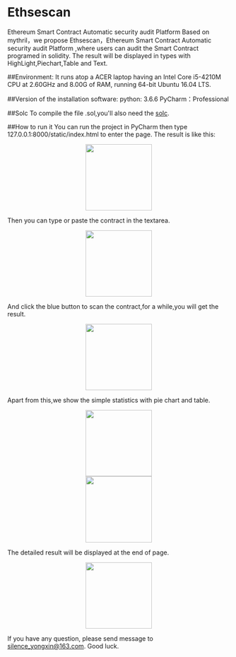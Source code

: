 # Ethsescan
Ethereum Smart Contract Automatic security audit Platform
Based on mythril，we propose Ethsescan，Ethereum Smart Contract Automatic security audit Platform ,where users can audit the Smart Contract programed in solidity.
The result will be displayed in types with HighLight,Piechart,Table and Text.

##Environment:
It runs atop a ACER laptop having an Intel Core i5-4210M CPU at 2.60GHz and 8.00G of RAM, running 64-bit Ubuntu 16.04 LTS.

##Version of the installation software:
python: 3.6.6
PyCharm：Professional

##Solc
To compile the file .sol,you'll also need the [solc](https://solidity.readthedocs.io/en/v0.4.21/installing-solidity.html#binary-packages).

##How to run it
You can run the project in PyCharm then type 127.0.0.1:8000/static/index.html to enter the page.
The result is like this:
<div align=center><img width="150" height="150" src="https://github.com/Silence-zyx/Ethsescan/blob/master/Index.png"/></div>

Then you can type or paste the contract in the textarea.
<div align=center><img width="150" height="150" src="https://github.com/Silence-zyx/Ethsescan/blob/master/PutContract.png"/></div>

And click the blue button to scan the contract,for a while,you will get the result.
<div align=center><img width="150" height="150" src="https://github.com/Silence-zyx/Ethsescan/blob/master/HighLight.png"/></div>

Apart from this,we show the simple statistics with pie chart and table.
<div align=center><img width="150" height="150" src="https://github.com/Silence-zyx/Ethsescan/blob/master/ResultInPieChart.png"/></div>

<div align=center><img width="150" height="150" src="https://github.com/Silence-zyx/Ethsescan/blob/master/ResultInTable.png"/></div>

The detailed result will be displayed at the end of page.
<div align=center><img width="150" height="150" src="https://github.com/Silence-zyx/Ethsescan/blob/master/ResultInText.png"/></div>

If you have any question, please send message to silence_yongxin@163.com. Good luck. 
